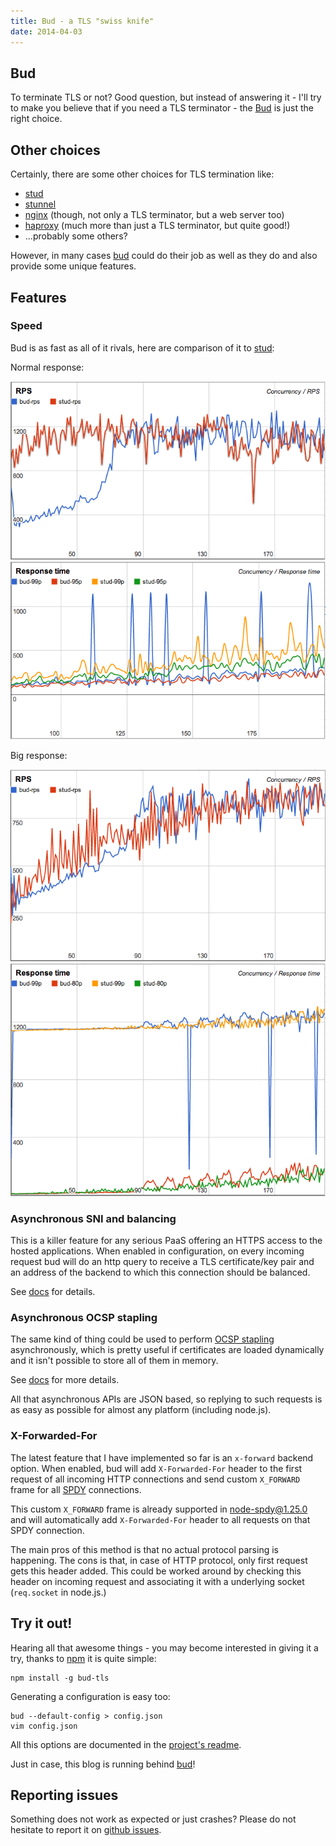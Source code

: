 ```yaml
---
title: Bud - a TLS "swiss knife"
date: 2014-04-03
---
```


## Bud

To terminate TLS or not? Good question, but instead of answering it - I'll try
to make you believe that if you need a TLS terminator - the [Bud][0] is just
the right choice.

## Other choices

Certainly, there are some other choices for TLS termination like:

* [stud][1]
* [stunnel][2]
* [nginx][3] (though, not only a TLS terminator, but a web server too)
* [haproxy][4] (much more than just a TLS terminator, but quite good!)
* ...probably some others?

However, in many cases [bud][0] could do their job as well as they do and also
provide some unique features.

## Features

### Speed

Bud is as fast as all of it rivals, here are comparison of it to [stud][1]:

Normal response:

![Normal RPS][7]
![Normal Response][8]

Big response:

![Big RPS][9]
![Big Response][10]

### Asynchronous SNI and balancing

This is a killer feature for any serious PaaS offering an HTTPS access to the
hosted applications. When enabled in configuration, on every incoming request
bud will do an http query to receive a TLS certificate/key pair and an address
of the backend to which this connection should be balanced.

See [docs][5] for details.

### Asynchronous OCSP stapling

The same kind of thing could be used to perform [OCSP stapling][15]
asynchronously, which is pretty useful if certificates are loaded dynamically
and it isn't possible to store all of them in memory.

See [docs][6] for more details.

All that asynchronous APIs are JSON based, so replying to such requests is as
easy as possible for almost any platform (including node.js).

### X-Forwarded-For

The latest feature that I have implemented so far is an `x-forward` backend
option. When enabled, bud will add `X-Forwarded-For` header to the first request
of all incoming HTTP connections and send custom `X_FORWARD` frame for all
[SPDY][16] connections.

This custom `X_FORWARD` frame is already supported in [node-spdy@1.25.0][11] and
will automatically add `X-Forwarded-For` header to all requests on that SPDY
connection.

The main pros of this method is that no actual protocol parsing is happening.
The cons is that, in case of HTTP protocol, only first request gets this header
added. This could be worked around by checking this header on incoming request
and associating it with a underlying socket (`req.socket` in node.js.)

## Try it out!

Hearing all that awesome things - you may become interested in giving it a try,
thanks to [npm][12] it is quite simple:

```
npm install -g bud-tls
```

Generating a configuration is easy too:

```
bud --default-config > config.json
vim config.json
```

All this options are documented in the [project's readme][13].

Just in case, this blog is running behind [bud][0]!

## Reporting issues

Something does not work as expected or just crashes? Please do not hesitate to
report it on [github issues][14].

[0]: http://github.com/indutny/bud
[1]: https://github.com/voxer/stud
[2]: http://www.stunnel.org/
[3]: http://nginx.org/
[4]: http://haproxy.1wt.eu/
[5]: https://github.com/indutny/bud#sni-storage
[6]: https://github.com/indutny/bud#ocsp-stapling
[7]: /images/bud/normal-rps.png
[8]: /images/bud/normal-response.png
[9]: /images/bud/big-rps.png
[10]: /images/bud/big-response.png
[11]: https://www.npmjs.org/package/spdy
[12]: https://npmjs.org/
[13]: https://github.com/indutny/bud#bud-
[14]: https://github.com/indutny/bud/issues
[15]: http://en.wikipedia.org/wiki/OCSP_stapling
[16]: http://en.wikipedia.org/wiki/SPDY

